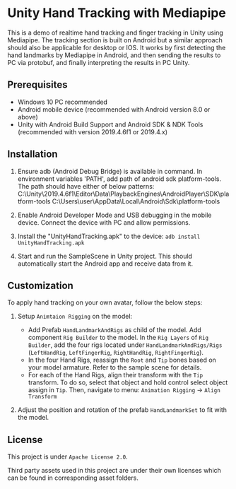 # Unity Hand Tracking with Mediapipe
This is a demo of realtime hand tracking and finger tracking in Unity using Mediapipe.
The tracking section is built on Android but a similar approach should also be applicable for desktop or IOS.
It works by first detecting the hand landmarks by Mediapipe in Android, and then sending the results to PC via protobuf, and finally interpreting the results in PC Unity.

## Prerequisites
* Windows 10 PC recommended
* Android mobile device (recommended with Android version 8.0 or above)
* Unity with Android Build Support and Android SDK & NDK Tools (recommended with version 2019.4.6f1 or 2019.4.x)

## Installation
1. Ensure adb (Android Debug Bridge) is available in command. In environment variables 'PATH', add path of android sdk platform-tools. The path should have either of below patterns:
C:\Unity\2019.4.6f1\Editor\Data\PlaybackEngines\AndroidPlayer\SDK\platform-tools
C:\Users\user\AppData\Local\Android\Sdk\platform-tools

2. Enable Android Developer Mode and USB debugging in the mobile device. Connect the device with PC and allow permissions.

3. Install the "UnityHandTracking.apk" to the device: 
`adb install UnityHandTracking.apk`

4. Start and run the SampleScene in Unity project. This should automatically start the Android app and receive data from it.

## Customization
To apply hand tracking on your own avatar, follow the below steps:

1. Setup `Animtaion Rigging` on the model:
   - Add Prefab `HandLandmarkAndRigs` as child of the model. Add component `Rig Builder` to the model. In the `Rig Layers` of `Rig Builder`, add the four rigs located under `HandLandmarkAndRigs/Rigs` (`LeftHandRig`, `LeftFingerRig`, `RightHandRig`, `RightFingerRig`).
   - In the four Hand Rigs, reassign the `Root` and `Tip` bones based on your model armature. Refer to the sample scene for details.
   - For each of the Hand Rigs, align their transform with the `Tip` transform. To do so, select that object and hold control select object assign in `Tip`. Then, navigate to menu: `Animation Rigging` -> `Align Transform`

2. Adjust the position and rotation of the prefab `HandLandmarkSet` to fit with the model.

## License

This project is under `Apache License 2.0`.

Third party assets used in this project are under their own licenses which can be found in corresponding asset folders.
